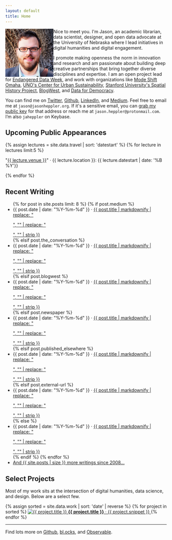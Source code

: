 ```yaml
---
layout: default
title: Home
---
```


<div id="intro=block">
<img class="avatar" src="assets/images/me.jpg" height="150" width="150" align="left"/>

<!-- 
<div class="about-intro">
    <figure>
        <img src="/assets/images/atxpo_2016-3703_1024.jpg"/>
        <figcaption>Photo by Carlos Seligo</figcaption>
    </figure>
</div> -->

<p class='size-2x'>Nice to meet you. I'm Jason, an academic librarian, data scientist, designer, and open data advocate at the University of Nebraska where I lead initiatives in digital humanities and digital engagement.</p>
</div>

 I promote making openness the norm in innovation and research and am passionate about building deep creative partnerships that bring together diverse disciplines and expertise. I am an open project lead for [Endangered Data Week](http://endangereddataweek.org), and work with organizations like [Mode Shift Omaha](https://modeshiftomaha.org/), [UNO's Center for Urban Sustainability](https://jasonheppler.org/about/), [Stanford University's Spatial History Project](http://spatialhistory.stanford.edu/), [BlogWest](https://blogwest.org/), and [Data for Democracy](http://datafordemocracy.org).
 
 You can find me on [Twitter](https://twitter.com/jaheppler), [Github](https://www.github.com/hepplerj), [LinkedIn](https://www.linkedin.com/in/jasonheppler/), and [Medium](https://medium.com/@jaheppler). Feel free to email me at `jason@jasonheppler.org`. If it's a sensitive email, you can <a href="https://jasonheppler.org/jasonheppler.asc">grab my public key</a> for that address or reach me at `jason.heppler@protonmail.com`. I’m also `jaheppler` on Keybase.

## Upcoming Public Appearances

{% assign lectures = site.data.travel | sort: 'datestart' %}
{% for lecture in lectures limit:5 %}
<p>"<a href="{{lecture.url}}">{{ lecture.venue }}</a>" &middot; {{ lecture.location }}: {{ lecture.datestart | date: '%B %Y'}}</p>
{% endfor %}

## Recent Writing

<ul class="list-posts">
  {% for post in site.posts limit: 8 %}
  {% if post.medium %}
  <li><i class="fab fa-medium"></i> <span class="code"><time datetime="{{ post.date }}">{{ post.date | date: "%Y-%m-%d" }}</time></span> &middot; <a href="{{ post.medium }}">{{ post.title | markdownify | replace: "<p>", "" | replace: "</p>", "" | strip }}</a></li>
  {% elsif post.the_conversation %}
  <li><i class="far fa-comment"></i> <span class="code"><time datetime="{{ post.date }}">{{ post.date | date: "%Y-%m-%d" }}</time></span> &middot; <a href="{{ post.the_conversation }}">{{ post.title | markdownify | replace: "<p>", "" | replace: "</p>", "" | strip }}</a></li>
  {% elsif post.blogwest %}
  <li><i class="fab fa-wordpress"></i> <span class="code"><time datetime="{{ post.date }}">{{ post.date | date: "%Y-%m-%d" }}</time></span> &middot; <a href="{{ post.blogwest }}">{{ post.title | markdownify | replace: "<p>", "" | replace: "</p>", "" | strip }}</a></li>
  {% elsif post.newspaper %}
  <li><i class="far fa-newspaper"></i> <span class="code"><time datetime="{{ post.date }}">{{ post.date | date: "%Y-%m-%d" }}</time></span> &middot; <a href="{{ post.newspaper }}">{{ post.title | markdownify | replace: "<p>", "" | replace: "</p>", "" | strip }}</a></li>
  {% elsif post.published_elsewhere %}
  <li><i class="fas fa-pencil-alt"></i> <span class="code"><time datetime="{{ post.date }}">{{ post.date | date: "%Y-%m-%d" }}</time></span> &middot; <a href="{{ post.published_elsewhere }}">{{ post.title | markdownify | replace: "<p>", "" | replace: "</p>", "" | strip }}</a></li>
  {% elsif post.external-url %}
  <li><i class="fas fa-external-link-square-alt"></i> <span class="code"><time datetime="{{ post.date }}">{{ post.date | date: "%Y-%m-%d" }}</time></span> &middot; <a href="{{ post.url }}">{{ post.title | markdownify | replace: "<p>", "" | replace: "</p>", "" | strip }}</a></li>
  {% else %}
	<li><span class="code"><time datetime="{{ post.date }}">{{ post.date | date: "%Y-%m-%d" }}</time></span> &middot; <a href="{{ post.url }}">{{ post.title | markdownify | replace: "<p>", "" | replace: "</p>", "" | strip }}</a></li>
  {% endif %}
  {% endfor %}
  <li><a href="/archives/">And {{ site.posts | size }} more writings since 2008...</a></li>
</ul>

## Select Projects

Most of my work sits at the intersection of digital humanities, data science, and design. Below are a select few.

<div class="project-box">
{% assign sorted = site.data.work | sort: 'date' | reverse %}
{% for project in sorted %}
  <a class="project" href="{{ project.url }}">
    <img src="{{ project.preview }}" alt="{{ project.title }}"/>
    <strong>{{ project.title }}</strong> &middot; {{ project.snippet }}
  </a>
{% endfor %}
</div>

-----

Find lots more on [Github](http://github.com/hepplerj), [bl.ocks](https://bl.ocks.org/hepplerj), and [Observable](https://beta.observablehq.com/@hepplerj).
